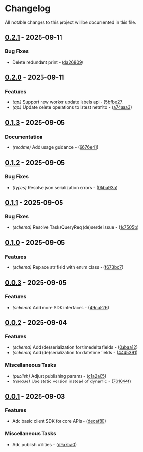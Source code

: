 # Changelog

All notable changes to this project will be documented in this file.

## [0.2.1](https://github.com/stack-rs/mitosis/compare/v0.2.0..v0.2.1) - 2025-09-11

### Bug Fixes

- Delete redundant print - ([da26809](https://github.com/stack-rs/mitosis-python-sdk/commit/da2680902b261892dc5daa93dbd4573390998df2))

## [0.2.0](https://github.com/stack-rs/mitosis/compare/v0.1.3..v0.2.0) - 2025-09-11

### Features

- *(api)* Support new worker update labels api - ([5bfbe27](https://github.com/stack-rs/mitosis-python-sdk/commit/5bfbe270f9e003fd2f63445b55eecffb3fbcb2b0))
- *(api)* Update delete operations to latest netmito - ([a74aaa3](https://github.com/stack-rs/mitosis-python-sdk/commit/a74aaa37c17ba00a3ab76eb840d201747c869126))

## [0.1.3](https://github.com/stack-rs/mitosis/compare/v0.1.2..v0.1.3) - 2025-09-05

### Documentation

- *(readme)* Add usage guidance - ([9676e41](https://github.com/stack-rs/mitosis-python-sdk/commit/9676e4118e56e0af3fee29c474c1d04d16655b57))

## [0.1.2](https://github.com/stack-rs/mitosis/compare/v0.1.1..v0.1.2) - 2025-09-05

### Bug Fixes

- *(types)* Resolve json serialization errors - ([05ba93a](https://github.com/stack-rs/mitosis-python-sdk/commit/05ba93ab7384c8b0a3827c95b6ef426572b3fb94))

## [0.1.1](https://github.com/stack-rs/mitosis/compare/v0.1.0..v0.1.1) - 2025-09-05

### Bug Fixes

- *(schema)* Resolve TasksQueryReq (de)serde issue - ([1c7505b](https://github.com/stack-rs/mitosis-python-sdk/commit/1c7505be60dce85fdb8b4a3319c27c2f5e83f180))

## [0.1.0](https://github.com/stack-rs/mitosis/compare/v0.0.3..v0.1.0) - 2025-09-05

### Features

- *(schema)* Replace str field with enum class - ([f673bc7](https://github.com/stack-rs/mitosis-python-sdk/commit/f673bc70cc6f85734510964cd6920a3f7ff8035a))

## [0.0.3](https://github.com/stack-rs/mitosis/compare/v0.0.2..v0.0.3) - 2025-09-05

### Features

- *(schema)* Add more SDK interfaces - ([49ca526](https://github.com/stack-rs/mitosis-python-sdk/commit/49ca5267b25d79f75421f15cf9bfc1097d456ad3))

## [0.0.2](https://github.com/stack-rs/mitosis/compare/v0.0.1..v0.0.2) - 2025-09-04

### Features

- *(schema)* Add (de)serialization for timedelta fields - ([0abaa12](https://github.com/stack-rs/mitosis-python-sdk/commit/0abaa12274246ac64ababc3b76585343557ad5dc))
- *(schema)* Add (de)serialization for datetime fields - ([4445391](https://github.com/stack-rs/mitosis-python-sdk/commit/4445391be40c053035abea26273f3dc6a5453f51))

### Miscellaneous Tasks

- *(publish)* Adjust publishing params - ([c1a2a05](https://github.com/stack-rs/mitosis-python-sdk/commit/c1a2a059ee1adfb5bd7f0dd54bd18717504b1239))
- *(release)* Use static version instead of dynamic - ([761644f](https://github.com/stack-rs/mitosis-python-sdk/commit/761644fc5a3a888a89bca82aefd177941ef37946))

## [0.0.1](https://github.com/stack-rs/mitosis/releases/tag/v0.0.1) - 2025-09-03

### Features

- Add basic client SDK for core APIs - ([decaf80](https://github.com/stack-rs/mitosis-python-sdk/commit/decaf80d049f3419a5cae7612462a05455e2a82e))

### Miscellaneous Tasks

- Add publish utilities - ([d9a7ca0](https://github.com/stack-rs/mitosis-python-sdk/commit/d9a7ca03108b6ad5c0676bc508040968f580ab02))

